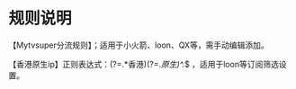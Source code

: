 # 规则说明
【Mytvsuper分流规则】；适用于小火箭、loon、QX等，需手动编辑添加。

【香港原生ip】正则表达式：(?=.*香港)(?=.*原生)^.*$ ，适用于loon等订阅筛选设置。

